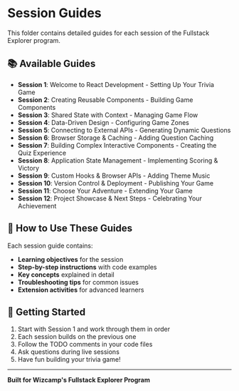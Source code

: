 # Session Guides

This folder contains detailed guides for each session of the Fullstack Explorer program.

## 📚 Available Guides

- **Session 1**: Welcome to React Development - Setting Up Your Trivia Game
- **Session 2**: Creating Reusable Components - Building Game Components
- **Session 3**: Shared State with Context - Managing Game Flow
- **Session 4**: Data-Driven Design - Configuring Game Zones
- **Session 5**: Connecting to External APIs - Generating Dynamic Questions
- **Session 6**: Browser Storage & Caching - Adding Question Caching
- **Session 7**: Building Complex Interactive Components - Creating the Quiz Experience
- **Session 8**: Application State Management - Implementing Scoring & Victory
- **Session 9**: Custom Hooks & Browser APIs - Adding Theme Music
- **Session 10**: Version Control & Deployment - Publishing Your Game
- **Session 11**: Choose Your Adventure - Extending Your Game
- **Session 12**: Project Showcase & Next Steps - Celebrating Your Achievement

## 🎯 How to Use These Guides

Each session guide contains:

- **Learning objectives** for the session
- **Step-by-step instructions** with code examples
- **Key concepts** explained in detail
- **Troubleshooting tips** for common issues
- **Extension activities** for advanced learners

## 📖 Getting Started

1. Start with Session 1 and work through them in order
2. Each session builds on the previous one
3. Follow the TODO comments in your code files
4. Ask questions during live sessions
5. Have fun building your trivia game!

---

**Built for Wizcamp's Fullstack Explorer Program**
